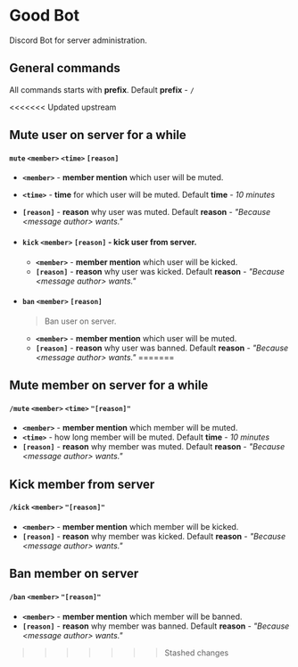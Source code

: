 # Good Bot
Discord Bot for server administration.

## General commands
All commands starts with **prefix**. Default **prefix** - `/`  

<<<<<<< Updated upstream
## Mute user on server for a while
#### `mute` `<member>` `<time>` `[reason]`
- **`<member>`** - **member mention** which user will be muted.  
- **`<time>`** - **time** for which user will be muted. Default **time** - *10 minutes*  
- **`[reason]`** - **reason** why user was muted. Default **reason** - *"Because \<message author\> wants."*

- #### `kick` `<member>` `[reason]` - kick user from server.  
	- **`<member>`** - **member mention** which user will be kicked.  
	- **`[reason]`** - **reason** why user was kicked. Default **reason** - *"Because \<message author\> wants."*

- #### `ban` `<member>` `[reason]`
	> Ban user on server.  
    - **`<member>`** - **member mention** which user will be muted.  
	- **`[reason]`** - **reason** why user was banned. Default **reason** - *"Because \<message author\> wants."*
=======
## Mute member on server for a while
#### `/mute` `<member>` `<time>` `"[reason]"`
- **`<member>`** - **member mention** which member will be muted.  
- **`<time>`** - how long member will be muted. Default **time** - *10 minutes*  
- **`[reason]`** - **reason** why member was muted. Default **reason** - *"Because \<message author\> wants."*

## Kick member from server
#### `/kick` `<member>` `"[reason]"`
- **`<member>`** - **member mention** which member will be kicked.  
- **`[reason]`** - **reason** why member was kicked. Default **reason** - *"Because \<message author\> wants."*

## Ban member on server
#### `/ban` `<member>` `"[reason]"`
- **`<member>`** - **member mention** which member will be banned.  
- **`[reason]`** - **reason** why member was banned. Default **reason** - *"Because \<message author\> wants."*
>>>>>>> Stashed changes

